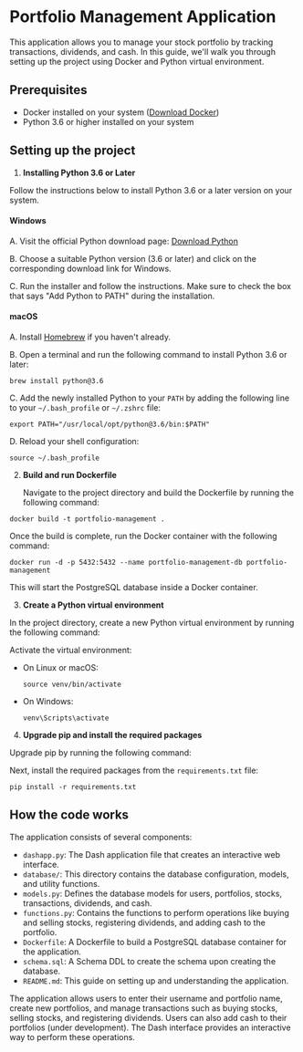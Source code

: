 # Portfolio Management Application

This application allows you to manage your stock portfolio by tracking transactions, dividends, and cash. In this guide, we'll walk you through setting up the project using Docker and Python virtual environment.

## Prerequisites

- Docker installed on your system ([Download Docker](https://www.docker.com/products/docker-desktop))
- Python 3.6 or higher installed on your system

## Setting up the project

1. **Installing Python 3.6 or Later**

Follow the instructions below to install Python 3.6 or a later version on your system.

#### Windows

A. Visit the official Python download page: [Download Python](https://www.python.org/downloads/)

B. Choose a suitable Python version (3.6 or later) and click on the corresponding download link for Windows.

C. Run the installer and follow the instructions. Make sure to check the box that says "Add Python to PATH" during the installation.

#### macOS

A. Install [Homebrew](https://brew.sh/) if you haven't already.

B. Open a terminal and run the following command to install Python 3.6 or later:
  ```
brew install python@3.6
  ```

C. Add the newly installed Python to your `PATH` by adding the following line to your `~/.bash_profile` or `~/.zshrc` file:
  ```
export PATH="/usr/local/opt/python@3.6/bin:$PATH"
  ```

D. Reload your shell configuration:
  ```
source ~/.bash_profile
  ```

2. **Build and run Dockerfile**

   Navigate to the project directory and build the Dockerfile by running the following command:
  ```
docker build -t portfolio-management .
  ```


Once the build is complete, run the Docker container with the following command:
  ```
docker run -d -p 5432:5432 --name portfolio-management-db portfolio-management
  ```


This will start the PostgreSQL database inside a Docker container.

3. **Create a Python virtual environment**

In the project directory, create a new Python virtual environment by running the following command:


Activate the virtual environment:

- On Linux or macOS:

  ```
  source venv/bin/activate
  ```

- On Windows:

  ```
  venv\Scripts\activate
  ```

4. **Upgrade pip and install the required packages**

Upgrade pip by running the following command:


Next, install the required packages from the `requirements.txt` file:
  ```
pip install -r requirements.txt
  ```

## How the code works

The application consists of several components:

- `dashapp.py`: The Dash application file that creates an interactive web interface.
- `database/`: This directory contains the database configuration, models, and utility functions.
- `models.py`: Defines the database models for users, portfolios, stocks, transactions, dividends, and cash.
- `functions.py`: Contains the functions to perform operations like buying and selling stocks, registering dividends, and adding cash to the portfolio.
- `Dockerfile`: A Dockerfile to build a PostgreSQL database container for the application.
- `schema.sql`: A Schema DDL to create the schema upon creating the database.
- `README.md`: This guide on setting up and understanding the application.


The application allows users to enter their username and portfolio name, create new portfolios, and manage transactions such as buying stocks, selling stocks, and registering dividends. Users can also add cash to their portfolios (under development). The Dash interface provides an interactive way to perform these operations.
